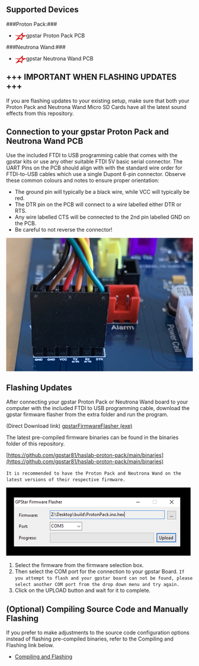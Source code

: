 
## Supported Devices
###Proton Pack:###
 
- <img src='images/gpstar_logo.png' width=30 align="left" /> gpstar Proton Pack PCB

###Neutrona Wand:###
- <img src='images/gpstar_logo.png' width=30 align="left" /> gpstar Neutrona Wand PCB


## +++ IMPORTANT WHEN FLASHING UPDATES +++
If you are flashing updates to your existing setup, make sure that both your Proton Pack and Neutrona Wand Micro SD Cards have all the latest sound effects from this repository.

## Connection to your gpstar Proton Pack and Neutrona Wand PCB
Use the included FTDI to USB programming cable that comes with the gpstar kits or use any other suitable FTDI 5V basic serial connector. The UART Pins on the PCB should align with with the standard wire order for FTDI-to-USB cables which use a single Dupont 6-pin connector. Observe these common colours and notes to ensure proper orientation:

- The ground pin will typically be a black wire, while VCC will typically be red.
- The DTR pin on the PCB will connect to a wire labelled either DTR or RTS.
- Any wire labelled CTS will be connected to the 2nd pin labelled GND on the PCB.
- Be careful to not reverse the connector!

![UART Connection](images/uart_pack.jpg)

## Flashing Updates
After connecting your gpstar Proton Pack or Neutrona Wand board to your computer with the included FTDI to USB programming cable, download the gpstar firmware flasher from the extra folder and run the program.

(Direct Download link)
[gpstarFirmwareFlasher (exe)](https://github.com/gpstar81/haslab-proton-pack/raw/main/extras/gpstarFirmwareFlasher.exe)

The latest pre-compiled firmware binaries can be found in the binaries folder of this repository.

[https://github.com/gpstar81/haslab-proton-pack/main/binaries](https://github.com/gpstar81/haslab-proton-pack/main/binaries)

`It is recommended to have the Proton Pack and Neutrona Wand on the latest versions of their respective firmware.`

![gpstar firmware flasher](images/flash-gpstar-1-firmware.png)

1. Select the firmware from the firmware selection box.
2. Then select the COM port for the connection to your gpstar Board. `If you attempt to flash and your gpstar board can not be found, please select another COM port from the drop down menu and try again.`
3. Click on the UPLOAD button and wait for it to complete.

## (Optional) Compiling Source Code and Manually Flashing
If you prefer to make adjustments to the source code configuration options instead of flashing pre-compiled binaries, refer to the Compiling and Flashing link below.

* [Compiling and Flashing](COMPILE_FLASHING.md)